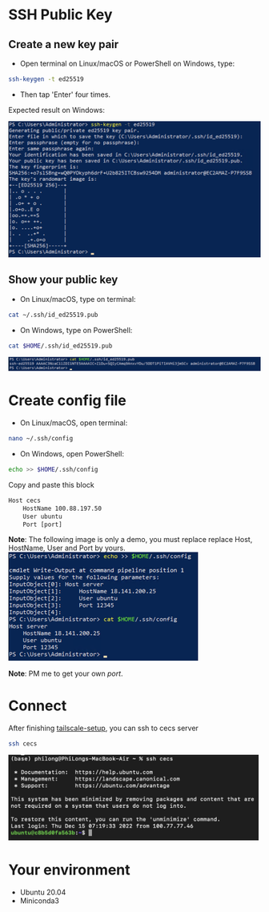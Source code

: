 # SSH Public Key

## Create a new key pair
* Open terminal on Linux/macOS or PowerShell on Windows, type:
```bash
ssh-keygen -t ed25519
```
* Then tap 'Enter' four times.

Expected result on Windows:

<img width="581" alt="image" src="https://github.com/longhoangphi225/VinUni-Server-CECS/blob/main/.github/images/173214087-57db2dd9-59f6-45fc-824a-db565c1eeec8.png">


## Show your public key
* On Linux/macOS, type on terminal:
```bash
cat ~/.ssh/id_ed25519.pub
```

* On Windows, type on PowerShell:
```bash
cat $HOME/.ssh/id_ed25519.pub
```
<img width="790" alt="image" src="https://github.com/longhoangphi225/VinUni-Server-CECS/blob/main/.github/images/173214118-26bde204-f48b-4cc4-8928-0f5ba25bcd7d.png">

# Create config file
* On Linux/macOS, open terminal:
```bash
nano ~/.ssh/config
```
* On Windows, open PowerShell:
```bash
echo >> $HOME/.ssh/config
```

Copy and paste this block
```
Host cecs
    HostName 100.88.197.50
    User ubuntu
    Port [port]
```

**Note**: The following image is only a demo, you must replace replace Host, HostName, User and Port by yours.
<img width="379" alt="image" src="https://github.com/longhoangphi225/VinUni-Server-CECS/blob/main/.github/images/173214236-afab63a4-b14c-4e1f-a1a7-8948d417e0f8.png">

**Note**: PM me to get your own *port*.

# Connect
After finishing [tailscale-setup](https://github.com/longhoangphi225/VinUni-Server-CECS/tree/main/Tailscale-setup), you can ssh to cecs server
```bash
ssh cecs
```

<img width="500" alt="image" src="https://github.com/longhoangphi225/VinUni-Server-CECS/blob/main/.github/images/Screen%20Shot%202022-12-15%20at%2015.54.24.png">

# Your environment
* Ubuntu 20.04
* Miniconda3


